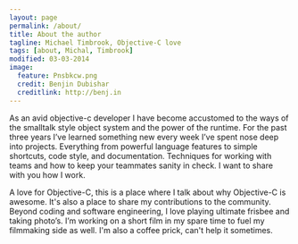 ```yaml
---
layout: page
permalink: /about/
title: About the author
tagline: Michael Timbrook, Objective-C love
tags: [about, Michal, Timbrook]
modified: 03-03-2014
image:
  feature: Pnsbkcw.png
  credit: Benjin Dubishar
  creditlink: http://benj.in
---
```


As an avid objective-c developer I have become accustomed to the ways of the smalltalk style object system and the power of the runtime. For the past three years I’ve learned something new every week I’ve spent nose deep into projects. Everything from powerful language features to simple shortcuts, code style, and documentation. Techniques for working with teams and how to keep your teammates sanity in check. I want to share with you how I work.

A love for Objective-C, this is a place where I talk about why Objective-C is awesome. It's also a place to share my contributions to the community. Beyond coding and software engineering, I love playing ultimate frisbee and taking photo’s. I’m working on a short film in my spare time to fuel my filmmaking side as well.  I'm also a coffee prick, can't help it sometimes.
